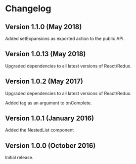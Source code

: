 # Changelog

## Version 1.1.0 (May 2018)

Added setExpansions as exported action to the public API.

## Version 1.0.13 (May 2018)

Upgraded dependencies to all latest versions of React/Redux.

## Version 1.0.2 (May 2017)

Upgraded dependencies to all latest versions of React/Redux.

Added tag as an argument to onComplete.

## Version 1.0.1 (January 2016)

Added the NestedList component

## Version 1.0.0 (October 2016)

Initial release.
